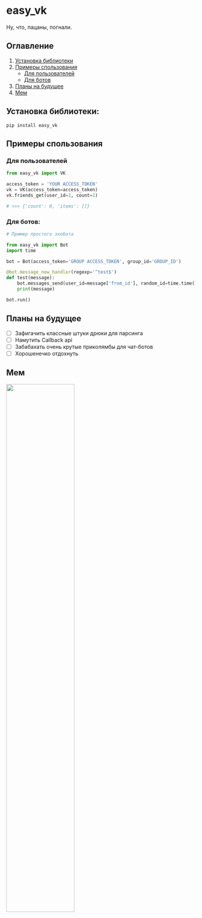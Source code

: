 # easy_vk
Ну, что, пацаны, погнали.

## Оглавление
1. [Установка библиотеки](https://github.com/Phinnik/easy_vk#установка-библиотеки)
1. [Примеры спользования](https://github.com/Phinnik/easy_vk#Примеры-спользования)
    - [Для пользователей](https://github.com/Phinnik/easy_vk#Для-пользователей)
    - [Для ботов](https://github.com/Phinnik/easy_vk#Для-ботов)
1. [Планы на будущее](https://github.com/Phinnik/easy_vk#Планы-на-будущее)
1. [Мем](https://github.com/Phinnik/easy_vk#Мем)


## Установка библиотеки:
```shell script
pip install easy_vk
```

## Примеры спользования
### Для пользователей
```python
from easy_vk import VK

access_token = 'YOUR ACCESS_TOKEN'
vk = VK(access_token=access_token)
vk.friends_get(user_id=1, count=1)

# >>> {'count': 0, 'items': []} 
```

### Для ботов:
```python
# Пример простого эхобота

from easy_vk import Bot
import time

bot = Bot(access_token='GROUP ACCESS_TOKEN', group_id='GROUP_ID')

@bot.message_new_handler(regexp='^test$')
def test(message):
    bot.messages_send(user_id=message['from_id'], random_id=time.time(), message=message['test'])
    print(message)

bot.run()
```

## Планы на будущее
- [ ] Зафигачить классные штуки дрюки для парсинга
- [ ] Намутить Сallback api
- [ ] Забабахать очень крутые приколямбы для чат-ботов
- [ ] Хорошенечко отдохнуть

## Мем
<img src="https://sun9-67.userapi.com/dUc3jo42I-uAB5m9pRNM37xDF3LtofvvnpQriw/sQkfjjtF0iI.jpg" width="60%">

